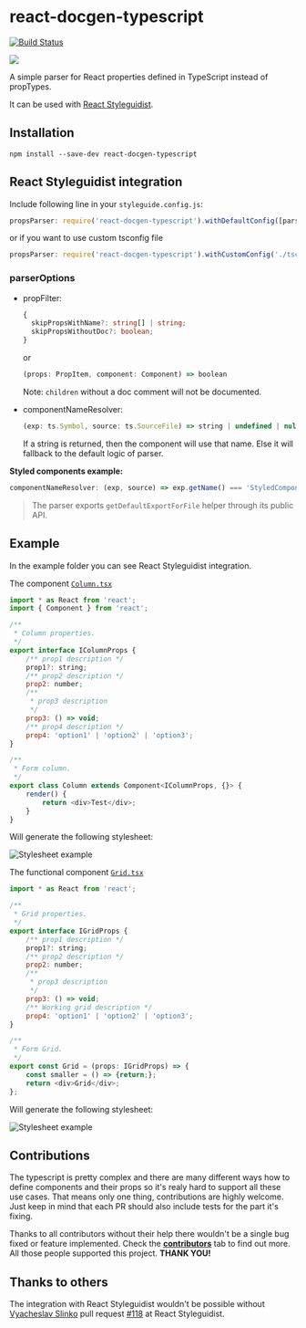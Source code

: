 # react-docgen-typescript

[![Build Status](https://travis-ci.org/styleguidist/react-docgen-typescript.svg)](https://travis-ci.org/styleguidist/react-docgen-typescript)

![](https://nodei.co/npm/react-docgen-typescript.png?downloadRank=true&downloads=true)

A simple parser for React properties defined in TypeScript instead of propTypes.

It can be used with [React Styleguidist](https://github.com/styleguidist/react-styleguidist).

## Installation

```
npm install --save-dev react-docgen-typescript
```

## React Styleguidist integration

Include following line in your `styleguide.config.js`:

```javascript
propsParser: require('react-docgen-typescript').withDefaultConfig([parserOptions]).parse
```

or if you want to use custom tsconfig file

```javascript
propsParser: require('react-docgen-typescript').withCustomConfig('./tsconfig.json', [parserOptions]).parse
```

### parserOptions

- propFilter:

  ```typescript
  {
    skipPropsWithName?: string[] | string;
    skipPropsWithoutDoc?: boolean;
  }
  ```

  or

  ```typescript
  (props: PropItem, component: Component) => boolean
  ```

  Note: `children` without a doc comment will not be documented.

- componentNameResolver:

  ```typescript
  (exp: ts.Symbol, source: ts.SourceFile) => string | undefined | null | false
  ```

  If a string is returned, then the component will use that name. Else it will fallback to the default logic of parser.

**Styled components example:**

```typescript
componentNameResolver: (exp, source) => exp.getName() === 'StyledComponentClass' && getDefaultExportForFile(source);
```

> The parser exports `getDefaultExportForFile` helper through its public API.

## Example

In the example folder you can see React Styleguidist integration.

The component [`Column.tsx`](./examples/react-styleguidist-example/components/Column.tsx)

```javascript
import * as React from 'react';
import { Component } from 'react';

/**
 * Column properties.
 */
export interface IColumnProps {
    /** prop1 description */
    prop1?: string;
    /** prop2 description */
    prop2: number;
    /**
     * prop3 description
     */
    prop3: () => void;
    /** prop4 description */
    prop4: 'option1' | 'option2' | 'option3';
}

/**
 * Form column.
 */
export class Column extends Component<IColumnProps, {}> {
    render() {
        return <div>Test</div>;
    }
}
```

Will generate the following stylesheet:

![Stylesheet example](./stylesheet-example-column.png "Stylesheet example")

The functional component [`Grid.tsx`](./examples/react-styleguidist-example/components/Grid.tsx)

```javascript
import * as React from 'react';

/**
 * Grid properties.
 */
export interface IGridProps {
    /** prop1 description */
    prop1?: string;
    /** prop2 description */
    prop2: number;
    /**
     * prop3 description
     */
    prop3: () => void;
    /** Working grid description */
    prop4: 'option1' | 'option2' | 'option3';
}

/**
 * Form Grid.
 */
export const Grid = (props: IGridProps) => {
    const smaller = () => {return;};
    return <div>Grid</div>;
};
```

Will generate the following stylesheet:

![Stylesheet example](./stylesheet-example-grid.png "Stylesheet example")

## Contributions
The typescript is pretty complex and there are many different ways how
to define components and their props so it's realy hard to support all
these use cases. That means only one thing, contributions are highly
welcome. Just keep in mind that each PR should also include tests for
the part it's fixing.

Thanks to all contributors without their help there wouldn't be a single 
bug fixed or feature implemented. Check the [**contributors**](https://github.com/styleguidist/react-docgen-typescript/graphs/contributors) tab to find out
more. All those people supported this project. **THANK YOU!**

## Thanks to others

The integration with React Styleguidist wouldn't be possible without [Vyacheslav Slinko](https://github.com/vslinko) pull request [#118](https://github.com/styleguidist/react-styleguidist/pull/118) at React Styleguidist.
